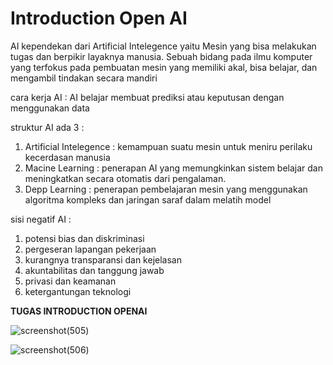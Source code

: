**<h1>Introduction Open AI</h1>**

AI kependekan dari Artificial Intelegence yaitu Mesin yang bisa melakukan tugas dan berpikir layaknya manusia. Sebuah bidang pada ilmu komputer yang terfokus pada pembuatan mesin yang memiliki akal, bisa belajar, dan mengambil tindakan secara mandiri

cara kerja AI : AI belajar membuat prediksi atau keputusan dengan menggunakan data

struktur AI ada 3 :
1. Artificial Intelegence : kemampuan suatu mesin untuk meniru perilaku kecerdasan manusia
2. Macine Learning : penerapan AI yang memungkinkan sistem belajar dan meningkatkan secara otomatis dari pengalaman.
3. Depp Learning : penerapan pembelajaran mesin yang menggunakan algoritma kompleks dan jaringan saraf dalam melatih model

sisi negatif AI :
1. potensi bias dan diskriminasi
2. pergeseran lapangan pekerjaan 
3. kurangnya transparansi dan kejelasan 
4. akuntabilitas dan tanggung jawab
5. privasi dan keamanan
6. ketergantungan teknologi

**TUGAS INTRODUCTION OPENAI**

![screenshot(505)](https://github.com/julydsp/React_July-Dwi-Saputra/blob/feat/perkenalan_AI/24_perkenalan_AI_dan_OpenAI/screenshot/Screenshot%20(505).png?row=true)

![screenshot(506)](https://github.com/julydsp/React_July-Dwi-Saputra/blob/feat/perkenalan_AI/24_perkenalan_AI_dan_OpenAI/screenshot/Screenshot%20(506).png?row=true)